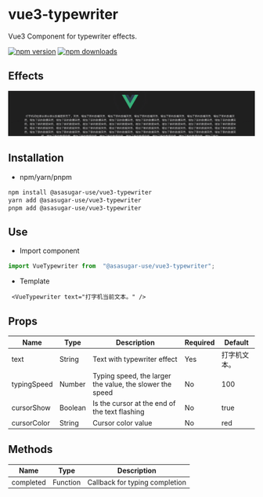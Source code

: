 # vue3-typewriter

Vue3 Component for typewriter effects.

[![npm version](https://img.shields.io/npm/v/@asasugar-use/vue3-typewriter.svg)](https://www.npmjs.com/package/@asasugar-use/vue3-typewriter)
[![npm downloads](https://img.shields.io/npm/dm/@asasugar-use/vue3-typewriter.svg)](https://www.npmjs.com/package/@asasugar-use/vue3-typewriter)

## Effects

![VueTypewriter Effects](./src/assets/preview.gif)

## Installation

- npm/yarn/pnpm

```shell
npm install @asasugar-use/vue3-typewriter
yarn add @asasugar-use/vue3-typewriter
pnpm add @asasugar-use/vue3-typewriter
```

## Use

- Import component

```js
import VueTypewriter from  "@asasugar-use/vue3-typewriter";
```

- Template

```vue
 <VueTypewriter text="打字机当前文本。" />
```

## Props

| Name | Type | Description | Required | Default |
| ------ | ------ | ------ | ------ | ------ |
| text | String | Text with typewriter effect | Yes | 打字机文本。 |
| typingSpeed | Number | Typing speed, the larger the value, the slower the speed | No | 100 |
| cursorShow | Boolean | Is the cursor at the end of the text flashing | No | true |
| cursorColor | String | Cursor color value | No | red |

## Methods

| Name | Type | Description |
| ------ | ------ | ------ |
| completed | Function | Callback for typing completion |
